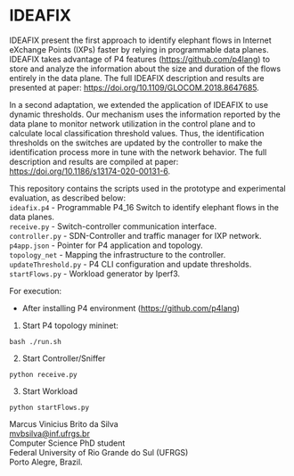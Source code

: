 # IDEAFIX

IDEAFIX present the first approach to identify elephant flows in Internet eXchange Points (IXPs) faster by relying in programmable data planes.
IDEAFIX takes advantage of P4 features (https://github.com/p4lang) to store and analyze the information about the size and duration of the flows entirely in the data plane.
The full IDEAFIX description and results are presented at paper: https://doi.org/10.1109/GLOCOM.2018.8647685.


In a second adaptation, we extended the application of IDEAFIX to use dynamic thresholds. Our mechanism uses the information reported by the data plane to monitor network utilization in the control plane and to calculate local classification threshold values. Thus, the identification thresholds on the switches are updated by the controller to make the identification process more in tune with the network behavior. The full description and results are compiled at paper: https://doi.org/10.1186/s13174-020-00131-6.

This repository contains the scripts used in the prototype and experimental evaluation, as described below:<br/>
`ideafix.p4`          - Programmable P4_16 Switch to identify elephant flows in the data planes. <br/>
`receive.py`          - Switch-controller communication interface.<br/>
`controller.py`       - SDN-Controller and traffic manager for IXP network.<br/>
`p4app.json`          - Pointer for P4 application and topology.<br/>
`topology_net`        - Mapping the infrastructure to the controller.<br/>
`updateThreshold.py`  - P4 CLI configuration and update thresholds.<br/>
`startFlows.py`       - Workload generator by Iperf3.<br/>


For execution:<br/>
- After installing P4 environment (https://github.com/p4lang)<br/>

1. Start P4 topology mininet:
```
bash ./run.sh
```

2. Start Controller/Sniffer
```
python receive.py
```

3. Start Workload
```
python startFlows.py
```



Marcus Vinicius Brito da Silva<br/>
mvbsilva@inf.ufrgs.br<br/>
Computer Science PhD student<br/>
Federal University of Rio Grande do Sul (UFRGS)<br/>
Porto Alegre, Brazil.
